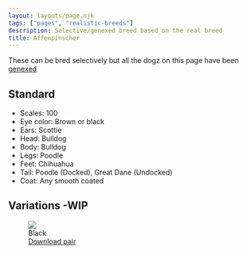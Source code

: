 ```yaml
---
layout: layouts/page.njk
tags: ["pages", "realistic-breeds"]
description: Selective/genexed breed based on the real breed
title: Affenpinscher
---
```


These can be bred selectively but all the dogz on this page have been [genexed](/genex)

## Standard

- Scales: 100
- Eye color: Brown or black
- Ears: Scottie
- Head: Bulldog
- Body: Bulldog
- Legs: Poodle
- Feet: Chihuahua
- Tail: Poodle (Docked), Great Dane (Undocked)
- Coat: Any smooth coated

## Variations -WIP

<div class="breed-pics">

  <div>
    <figure>
      <img src="https://cdn.glitch.com/e8c48446-7221-44a1-aabd-d809cd1d1e34%2Fpetz237.png?v=1625361034988" >
      <figcaption>Black<br/>
       <a href="https://cdn.glitch.com/e8c48446-7221-44a1-aabd-d809cd1d1e34%2Faff.zip?v=1628641955463">Download pair</a></figcaption>
    </figure>
  </div>

</div>
